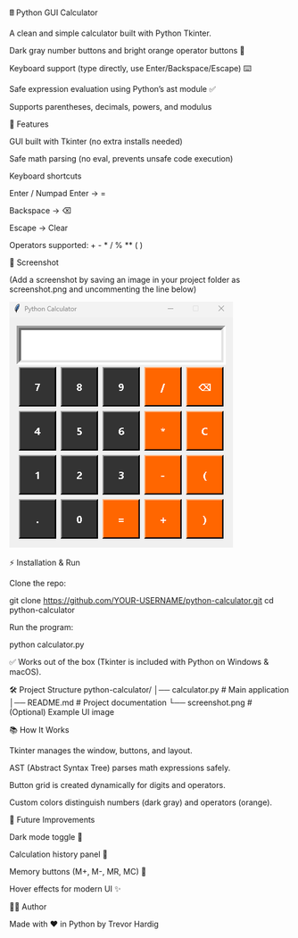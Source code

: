 🖩 Python GUI Calculator

A clean and simple calculator built with Python Tkinter.

Dark gray number buttons and bright orange operator buttons 🎨

Keyboard support (type directly, use Enter/Backspace/Escape) ⌨️

Safe expression evaluation using Python’s ast module ✅

Supports parentheses, decimals, powers, and modulus

🚀 Features

GUI built with Tkinter (no extra installs needed)

Safe math parsing (no eval, prevents unsafe code execution)

Keyboard shortcuts

Enter / Numpad Enter → =

Backspace → ⌫

Escape → Clear

Operators supported: + - * / % ** ( )

📸 Screenshot

(Add a screenshot by saving an image in your project folder as screenshot.png and uncommenting the line below)

![Calculator Screenshot](screenshot.png)

⚡ Installation & Run

Clone the repo:

git clone https://github.com/YOUR-USERNAME/python-calculator.git
cd python-calculator


Run the program:

python calculator.py


✅ Works out of the box (Tkinter is included with Python on Windows & macOS).

🛠️ Project Structure
python-calculator/
│── calculator.py   # Main application
│── README.md       # Project documentation
└── screenshot.png  # (Optional) Example UI image

📚 How It Works

Tkinter manages the window, buttons, and layout.

AST (Abstract Syntax Tree) parses math expressions safely.

Button grid is created dynamically for digits and operators.

Custom colors distinguish numbers (dark gray) and operators (orange).

🔮 Future Improvements

Dark mode toggle 🌙

Calculation history panel 📜

Memory buttons (M+, M-, MR, MC) 💾

Hover effects for modern UI ✨

👨‍💻 Author

Made with ❤️ in Python by Trevor Hardig
